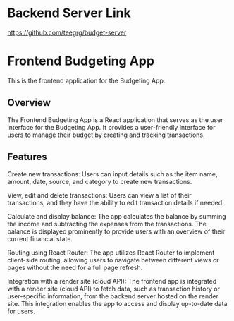 # Backend Server Link
https://github.com/teegrg/budget-server

# Frontend Budgeting App

This is the frontend application for the Budgeting App.

## Overview

The Frontend Budgeting App is a React application that serves as the user interface for the Budgeting App. It provides a user-friendly interface for users to manage their budget by creating and tracking transactions.

## Features

Create new transactions: Users can input details such as the item name, amount, date, source, and category to create new transactions.

View, edit and delete transactions: Users can view a list of their transactions, and they have the ability to edit transaction details if needed.

Calculate and display balance: The app calculates the balance by summing the income and subtracting the expenses from the transactions. The balance is displayed prominently to provide users with an overview of their current financial state.

Routing using React Router: The app utilizes React Router to implement client-side routing, allowing users to navigate between different views or pages without the need for a full page refresh.

Integration with a render site (cloud API): The frontend app is integrated with a render site (cloud API) to fetch data, such as transaction history or user-specific information, from the backend server hosted on the render site. This integration enables the app to access and display up-to-date data for users.
